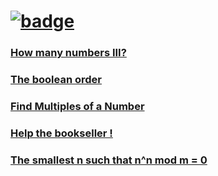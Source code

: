 # [![badge](https://www.codewars.com/users/d3z-the-dev/badges/large)](https://www.codewars.com/users/d3z-the-dev)


### [How many numbers III?](https://github.com/d3z-the-dev/codewars/tree/master/How%20many%20numbers%20III%3F)

### [The boolean order](https://github.com/d3z-the-dev/codewars/tree/master/The%20boolean%20order)

### [Find Multiples of a Number](https://github.com/d3z-the-dev/codewars/tree/master/Find%20Multiples%20of%20a%20Number)

### [Help the bookseller !](https://github.com/d3z-the-dev/codewars/tree/master/Help%20the%20bookseller%20%21)

### [The smallest n such that n^n mod m = 0](https://github.com/d3z-the-dev/codewars/tree/master/The+smallest+n+such+that+n%5En+mod+m+%3D+0)